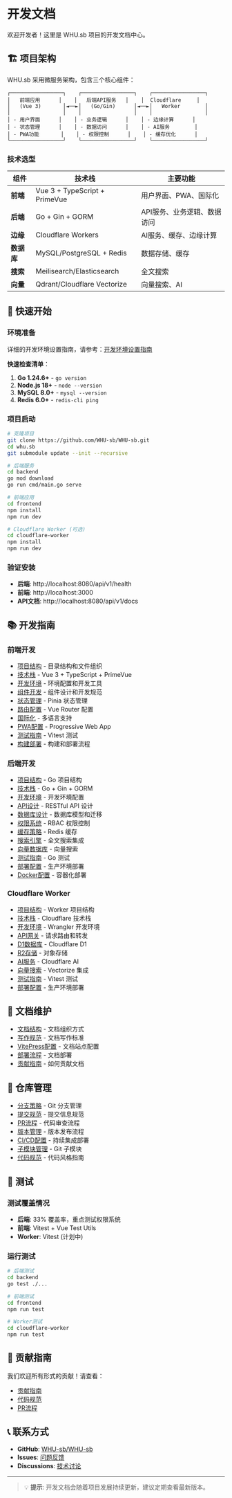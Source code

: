 # 开发文档

欢迎开发者！这里是 WHU.sb 项目的开发文档中心。

## 🏗️ 项目架构

WHU.sb 采用微服务架构，包含三个核心组件：

```
┌─────────────────┐    ┌─────────────────┐    ┌─────────────────┐
│   前端应用      │    │   后端API服务   │    │  Cloudflare     │
│   (Vue 3)       │◄──►│   (Go/Gin)      │◄──►│   Worker        │
│                 │    │                 │    │                 │
│ - 用户界面      │    │ - 业务逻辑      │    │ - 边缘计算      │
│ - 状态管理      │    │ - 数据访问      │    │ - AI服务        │
│ - PWA功能       │    │ - 权限控制      │    │ - 缓存优化      │
└─────────────────┘    └─────────────────┘    └─────────────────┘
```

### 技术选型

| 组件 | 技术栈 | 主要功能 |
|------|--------|----------|
| **前端** | Vue 3 + TypeScript + PrimeVue | 用户界面、PWA、国际化 |
| **后端** | Go + Gin + GORM | API服务、业务逻辑、数据访问 |
| **边缘** | Cloudflare Workers | AI服务、缓存、边缘计算 |
| **数据库** | MySQL/PostgreSQL + Redis | 数据存储、缓存 |
| **搜索** | Meilisearch/Elasticsearch | 全文搜索 |
| **向量** | Qdrant/Cloudflare Vectorize | 向量搜索、AI |

## 🚀 快速开始

### 环境准备

详细的开发环境设置指南，请参考：[开发环境设置指南](./development-setup.md)

**快速检查清单**：
1. **Go 1.24.6+** - `go version`
2. **Node.js 18+** - `node --version`
3. **MySQL 8.0+** - `mysql --version`
4. **Redis 6.0+** - `redis-cli ping`

### 项目启动

```bash
# 克隆项目
git clone https://github.com/WHU-sb/WHU-sb.git
cd whu.sb
git submodule update --init --recursive

# 后端服务
cd backend
go mod download
go run cmd/main.go serve

# 前端应用
cd frontend
npm install
npm run dev

# Cloudflare Worker (可选)
cd cloudflare-worker
npm install
npm run dev
```

### 验证安装

- **后端**: http://localhost:8080/api/v1/health
- **前端**: http://localhost:3000
- **API文档**: http://localhost:8080/api/v1/docs

## 📚 开发指南

### 前端开发
- [项目结构](/dev/frontend/structure) - 目录结构和文件组织
- [技术栈](/dev/frontend/tech-stack) - Vue 3 + TypeScript + PrimeVue
- [开发环境](/dev/frontend/development) - 环境配置和开发工具
- [组件开发](/dev/frontend/components) - 组件设计和开发规范
- [状态管理](/dev/frontend/state-management) - Pinia 状态管理
- [路由配置](/dev/frontend/routing) - Vue Router 配置
- [国际化](/dev/frontend/i18n) - 多语言支持
- [PWA配置](/dev/frontend/pwa) - Progressive Web App
- [测试指南](/dev/frontend/testing) - Vitest 测试
- [构建部署](/dev/frontend/build-deploy) - 构建和部署流程

### 后端开发
- [项目结构](/dev/backend/structure) - Go 项目结构
- [技术栈](/dev/backend/tech-stack) - Go + Gin + GORM
- [开发环境](/dev/backend/development) - 开发环境配置
- [API设计](/dev/backend/api-design) - RESTful API 设计
- [数据库设计](/dev/backend/database) - 数据库模型和迁移
- [权限系统](/dev/backend/permissions) - RBAC 权限控制
- [缓存策略](/dev/backend/caching) - Redis 缓存
- [搜索引擎](/dev/backend/search) - 全文搜索集成
- [向量数据库](/dev/backend/vector-db) - 向量搜索
- [测试指南](/dev/backend/testing) - Go 测试
- [部署配置](/dev/backend/deployment) - 生产环境部署
- [Docker配置](/dev/backend/docker) - 容器化部署

### Cloudflare Worker
- [项目结构](/dev/cloudflare/structure) - Worker 项目结构
- [技术栈](/dev/cloudflare/tech-stack) - Cloudflare 技术栈
- [开发环境](/dev/cloudflare/development) - Wrangler 开发环境
- [API网关](/dev/cloudflare/api-gateway) - 请求路由和转发
- [D1数据库](/dev/cloudflare/d1-database) - Cloudflare D1
- [R2存储](/dev/cloudflare/r2-storage) - 对象存储
- [AI服务](/dev/cloudflare/ai-services) - Cloudflare AI
- [向量搜索](/dev/cloudflare/vector-search) - Vectorize 集成
- [测试指南](/dev/cloudflare/testing) - Vitest 测试
- [部署配置](/dev/cloudflare/deployment) - 生产环境部署

## 📖 文档维护

- [文档结构](/dev/docs/structure) - 文档组织方式
- [写作规范](/dev/docs/writing-guide) - 文档写作标准
- [VitePress配置](/dev/docs/vitepress-config) - 文档站点配置
- [部署流程](/dev/docs/deployment) - 文档部署
- [贡献指南](/dev/docs/contributing) - 如何贡献文档

## 🔧 仓库管理

- [分支策略](/dev/repo/branching) - Git 分支管理
- [提交规范](/dev/repo/commits) - 提交信息规范
- [PR流程](/dev/repo/pull-requests) - 代码审查流程
- [版本管理](/dev/repo/versioning) - 版本发布流程
- [CI/CD配置](/dev/repo/ci-cd) - 持续集成部署
- [子模块管理](/dev/repo/submodules) - Git 子模块
- [代码规范](/dev/repo/code-standards) - 代码风格指南

## 🧪 测试

### 测试覆盖情况

- **后端**: 33% 覆盖率，重点测试权限系统
- **前端**: Vitest + Vue Test Utils
- **Worker**: Vitest (计划中)

### 运行测试

```bash
# 后端测试
cd backend
go test ./...

# 前端测试
cd frontend
npm run test

# Worker测试
cd cloudflare-worker
npm run test
```

## 🤝 贡献指南

我们欢迎所有形式的贡献！请查看：

- [贡献指南](/dev/docs/contributing)
- [代码规范](/dev/repo/code-standards)
- [PR流程](/dev/repo/pull-requests)

## 📞 联系方式

- **GitHub**: [WHU-sb/WHU-sb](https://github.com/WHU-sb/WHU-sb)
- **Issues**: [问题反馈](https://github.com/WHU-sb/WHU-sb/issues)
- **Discussions**: [技术讨论](https://github.com/WHU-sb/WHU-sb/discussions)

---

> 💡 **提示**: 开发文档会随着项目发展持续更新，建议定期查看最新版本。
